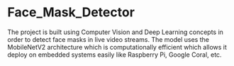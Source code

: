 # Face_Mask_Detector
The project is built using Computer Vision and Deep Learning concepts in order to detect face masks in live video streams. The model uses the MobileNetV2 architecture which is computationally efficient which allows it deploy on embedded systems easily like Raspberry Pi, Google Coral, etc.
